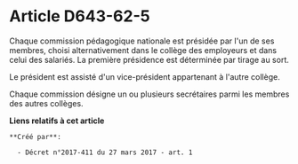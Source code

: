 # Article D643-62-5

Chaque commission pédagogique nationale est présidée par l'un de ses membres, choisi alternativement dans le collège des
employeurs et dans celui des salariés. La première présidence est déterminée par tirage au sort.

Le président est assisté d'un vice-président appartenant à l'autre collège.

Chaque commission désigne un ou plusieurs secrétaires parmi les membres des autres collèges.

**Liens relatifs à cet article**

	**Créé par**:

	  - Décret n°2017-411 du 27 mars 2017 - art. 1
